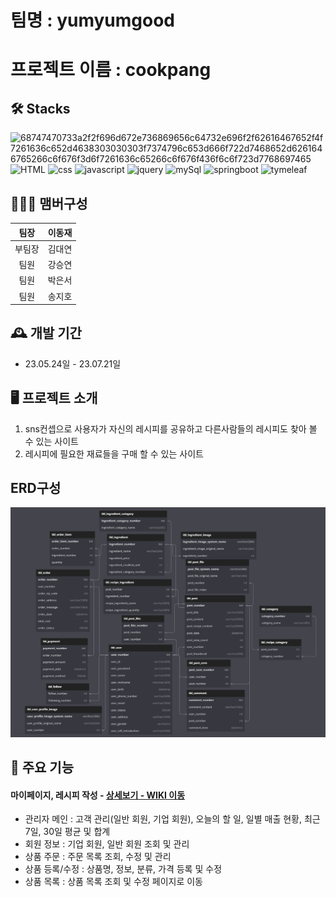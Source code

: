 # 팀명 : yumyumgood
# 프로젝트 이름 : cookpang

## 🛠 Stacks
![68747470733a2f2f696d672e736869656c64732e696f2f62616467652f4f7261636c652d4638303030303f7374796c653d666f722d7468652d6261646765266c6f676f3d6f7261636c65266c6f676f436f6c6f723d7768697465](https://github.com/mealmeproject/mealme/assets/122869488/883cd037-58d2-45da-a488-5052c2228f07)
![HTML](https://github.com/mealmeproject/mealme/assets/122869488/c35ac37b-46c9-44c5-b43c-c2b5e9e0bc34)
![css](https://github.com/mealmeproject/mealme/assets/122869488/7907aec9-5a7c-4265-b2b6-1a83cc1674b2)
![javascript](https://github.com/mealmeproject/mealme/assets/122869488/ece46699-dfb6-4da9-bf8d-7fc952f57cfd)
![jquery](https://github.com/mealmeproject/mealme/assets/122869488/1fc1f10e-fcfe-453b-9873-6acc4e7407b1)
![mySql](https://github.com/mealmeproject/mealme/assets/122869488/58dc1f17-bf25-40ff-93dd-e56df6d79186)
![springboot](https://github.com/mealmeproject/mealme/assets/122869488/3c525a5e-cf49-43a4-92bf-9b8b6a038e78)
![tymeleaf](https://github.com/mealmeproject/mealme/assets/122869488/a230ed2d-6554-4be6-9976-30fcdc92e329)

## 🧑‍🤝‍🧑 맴버구성

|팀장|이동재|           
|:--:|:--:|
|부팀장|김대연|
|팀원|강승연|
|팀원|박은서|
|팀원|송지호|

## 🕰️ 개발 기간
* 23.05.24일 - 23.07.21일

## 🖥️ 프로젝트 소개 

1. sns컨셉으로 사용자가 자신의 레시피를 공유하고 다른사람들의 레시피도 찾아 볼 수 있는 사이트
2. 레시피에 필요한 재료들을 구매 할 수 있는 사이트

## ERD구성
[![쿡팡 erd구성](./WebContent/assets/img/erdImg/cookpnagERD2.png)](https://dbdiagram.io/d/642008425758ac5f17242b13)

## 📌 주요 기능
#### 마이페이지, 레시피 작성 - <a href="https://github.com/DongJae92/yumyumgood2/wiki" >상세보기 - WIKI 이동</a>
- 관리자 메인 : 고객 관리(일반 회원, 기업 회원), 오늘의 할 일, 일별 매출 현황, 최근 7일, 30일 평균 및 합계
- 회원 정보 : 기업 회원, 일반 회원 조회 및 관리
- 상품 주문 : 주문 목록 조회, 수정 및 관리
- 상품 등록/수정 : 상품명, 정보, 분류, 가격 등록 및 수정
- 상품 목록 : 상품 목록 조회 및 수정 페이지로 이동

